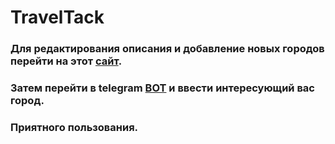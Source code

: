 # TravelTack

### Для редактирования описания и добавление новых городов перейти на этот [сайт](https://sleepy-taiga-21647.herokuapp.com/travel).
 
### Затем перейти в telegram [BOT](http://t.me/travelProjectTaskBot) и ввести интересующий вас город.

### Приятного пользования.
